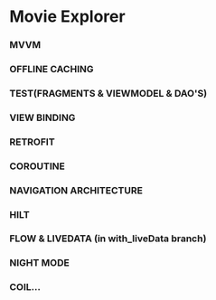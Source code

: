 # Movie Explorer

### MVVM 
### OFFLINE CACHING 
### TEST(FRAGMENTS & VIEWMODEL & DAO'S)
### VIEW BINDING
### RETROFIT 
### COROUTINE 
### NAVIGATION ARCHITECTURE
### HILT
### FLOW & LIVEDATA   (in with_liveData branch)
### NIGHT MODE
### COIL...



